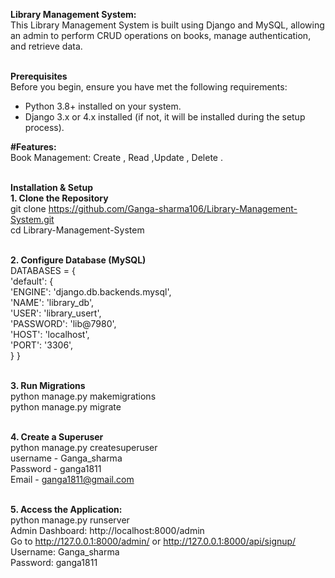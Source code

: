 <b>Library Management System:</b>
<br>
This Library Management System is built using Django and MySQL, allowing an admin to perform CRUD operations on books, manage authentication, and retrieve data.
<br><br>

<b>Prerequisites</b>
<br>
Before you begin, ensure you have met the following requirements:<br>
- Python 3.8+ installed on your system.<br>
- Django 3.x or 4.x installed (if not, it will be installed during the setup process).<br>

<b>#Features:</b>
<br>
Book Management: Create , Read ,Update , Delete .
<br><br>

<b>Installation & Setup</b> 
<br>
<b>1. Clone the Repository</b>
<br>
git clone https://github.com/Ganga-sharma106/Library-Management-System.git
<br>
cd Library-Management-System
<br><br>

<b>2. Configure Database (MySQL)</b><br>
DATABASES = {<br>
    'default': { <br>
        'ENGINE': 'django.db.backends.mysql',<br>
        'NAME': 'library_db',<br>
        'USER': 'library_usert',<br>
        'PASSWORD': 'lib@7980',<br>
        'HOST': 'localhost',<br>
        'PORT': '3306',<br>
    }
}
<br><br>

<b>3. Run Migrations</b><br>
python manage.py makemigrations<br>
python manage.py migrate<br><br>

<b>4. Create a Superuser</b><br>
python manage.py createsuperuser<br>
username - Ganga_sharma<br>
Password - ganga1811<br>
Email - ganga1811@gmail.com<br><br>

<b>5. Access the Application:</b><br>
python manage.py runserver<br>
Admin Dashboard: http://localhost:8000/admin<br>
Go to  http://127.0.0.1:8000/admin/ or http://127.0.0.1:8000/api/signup/<br>
Username: Ganga_sharma<br>
Password: ganga1811<br><br>

